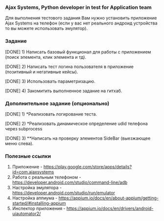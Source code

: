 ### Ajax Systems, Python developer in test for Application team
Для выполнения тестового задания Вам нужно установить приложение Ajax Systems на телефон (если у вас нет реального андроид устройства то вы можете использовать эмулятор).

### Задание
[DONE] 1) Написать базовый функционал для работы с приложением (поиск элемента, клик элемента и тд).

[DONE] 2) Написать тест логина пользователя в приложение (позитивный и негативные кейсы).

[DONE] 3) Использовать параметризацию.

[DONE] 4) Закомитить выполненное задание на гитхаб.


### Дополнительное задание (опционально)
[DONE] 1) *Реализовать логирование теста.

[DONE] 2) *Реализовать динамическое определение udid телефона через subprocess

[DONE] 3) **Написать на проверку элементов SideBar (выезжающее меню слева).


### Полезные ссылки
1) Приложение - https://play.google.com/store/apps/details?id=com.ajaxsystems
2) Работа с реальным телефоном - https://developer.android.com/studio/command-line/adb
3) Настройка эмулятора - https://developer.android.com/studio/run/emulator
4) Настройка аппиума - https://appium.io/docs/en/about-appium/getting-started/#installing-appium
5) Инспектор приложения - https://appium.io/docs/en/drivers/android-uiautomator2/

